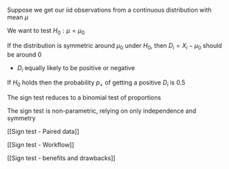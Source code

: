 Suppose we get our iid observations from a continuous distribution with mean $\mu$

We want to test $H_0: \mu = \mu_0$

If the distribution is symmetric around $\mu_0$ under $H_0$, then $D_i = X_i - \mu_0$ should be around 0
- $D_i$ equally likely to be positive or negative

If $H_0$ holds then the probability $p_+$ of getting a positive $D_i$ is 0.5

The sign test reduces to a binomial test of proportions

The sign test is non-parametric, relying on only independence and symmetry

[[Sign test - Paired data]]

[[Sign test - Workflow]]

[[Sign test -  benefits and drawbacks]]


